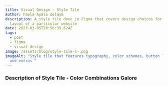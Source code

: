 ```yaml
---
title: Visual Design - Style Tile
author: Paola Ayala Zelaya
description: A style tile done in Figma that covers design choices for the
  layout of a particular website
date: 2023-03-05T20:56:39.624Z
tags:
  - post
  - figma
  - visual-design
image: /assets/blog/style-tile-1-.png
imageAlt: "Style tile that features typography, color schemes, button layouts,
  and extras "
---
```

### Description of Style Tile - Color Combinations Galore